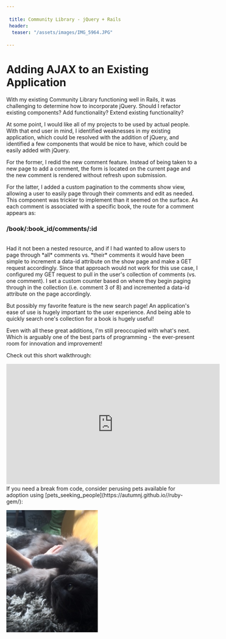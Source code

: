 ```yaml
---

 title: Community Library - jQuery + Rails
 header:
  teaser: "/assets/images/IMG_5964.JPG"

---
```


# Adding AJAX to an Existing Application

With my existing Community Library functioning well in Rails, it was challenging to determine how to incorporate jQuery. Should I refactor existing components? Add functionality? Extend existing functionality? 

At some point, I would like all of my projects to be used by actual people. With that end user in mind, I identified weaknesses in my existing application, which could be resolved with the addition of jQuery, and identified a few components that would be nice to have, which could be easily added with jQuery.

For the former, I redid the new comment feature. Instead of being taken to a new page to add a comment, the form is located on the current page and the new comment is rendered without refresh upon submission. 

For the latter, I added a custom pagination to the comments show view, allowing a user to easily page through their comments and edit as needed. This component was trickier to implement than it seemed on the surface. As each comment is associated with a specific book, the route for a comment appears as: 

### /book/:book_id/comments/:id  
<br/>
Had it not been a nested resource, and if I had wanted to allow users to page through *all* comments vs. *their* comments it would have been simple to increment a data-id attribute on the show page and make a GET request accordingly. Since that approach would not work for this use case, I configured my GET request to pull in the user's collection of comments (vs. one comment). I set a custom counter based on where they begin paging through in the collection (i.e. comment 3 of 8) and incremented a data-id attribute on the page accordingly. 

But possibly my favorite feature is the new search page! An application's ease of use is hugely important to the user experience. And being able to quickly search one's collection for a book is hugely useful!

Even with all these great additions, I'm still preoccupied with what's next. Which is arguably one of the best parts of programming - the ever-present room for innovation and improvement!

Check out this short walkthrough:

<iframe width="560" height="315" src="https://www.youtube.com/embed/l9JH1q5DDcI" frameborder="0" allowfullscreen></iframe>
<br/>
If you need a break from code, consider perusing pets available for adoption using [pets_seeking_people](https://autumnj.github.io//ruby-gem/):

![alt text](/assets/images/IMG_5964.JPG "Meow!")